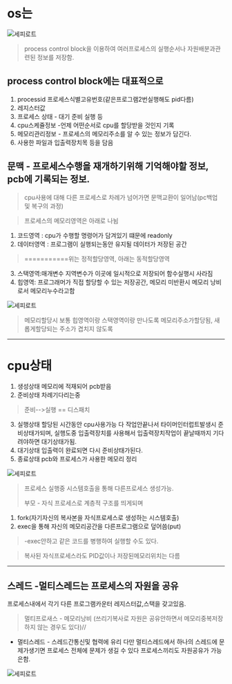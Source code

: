 # os는

![세피로트](https://cdn1.byjus.com/wp-content/uploads/2022/06/process-control-block.png)


> process control block을 이용하여 여러프로세스의 실행순서나 자원배분과관련된 정보를 저장함.


## process control block에는 대표적으로
1. processid 프로세스식별고유번호(같은프로그램2번실행해도 pid다름)
2. 레지스터값
3. 프로세스 상태 - 대기 준비 실행 등
4. cpu스케쥴정보 -언제 어떤순서로 cpu를 할당받을 것인지 기록
5. 메모리관리정보 - 프로세스의 메모리주소를 알 수 있는 정보가 담긴다.
6. 사용한 파일과 입출력장치목 등을 담음

## 문맥 - 프로세스수행을 재개하기위해 기억해야할 정보, pcb에 기록되는 정보.
> cpu사용에 대해 다른 프로세스로 차례가 넘어가면 문맥교환이 일어남(pc백업 및 복구의 과정)

>프로세스의 메모리영역은 아래로 나뉨
1. 코드영역 : cpu가 수행할 명령어가 담겨있기 떄문에 readonly
2. 데이터영역 : 프로그램이 실행되는동안 유지될 데이터가 저장된 공간
>===========위는 정적할당영역, 아래는 동적할당영역
3. 스택영역:매개변수 지역변수가 이곳에 일시적으로 저장되어 함수실행시 사라짐
4. 힙영역: 프로그래머가 직접 할당할 수 있는 저장공간, 메모리 미반환시 메모리 낭비로서 메모리누수라고함

![세피로트](https://encrypted-tbn0.gstatic.com/images?q=tbn:ANd9GcTXLVqAEq9GzMVct9ghKblfLBKO0ah9QlLB2w&usqp=CAU)

>메모리할당시 보통 힙영역이랑 스택영역이랑 만나도록 메모리주소가할당됨, 새롭게할당되는 주소가 겹치지 않도록

-----

# cpu상태
1. 생성상태 메모리에 적재되어 pcb받음
2. 준비상태 차례기다리는중
>준비-->실행 == 디스패치

3. 실행상태 할당된 시간동안 cpu사용가능 다 작업안끝나서 타이머인터럽트발생시 준비상태가되며, 실행도중 입출력장치를 사용해서 입출력장치작업이 끝날때까지 기다려야하면 대기상태가됨.
4. 대기상태 입출력이 완료되면 다시 준비상태가된다.
5. 종료상태 pcb와 프로세스가 사용한 메모리 정리

![세피로트](https://itwiki.kr/images/thumb/d/da/%ED%94%84%EB%A1%9C%EC%84%B8%EC%8A%A4_%EC%83%81%ED%83%9C%EC%A0%84%EC%9D%B4%EB%8F%84.png/800px-%ED%94%84%EB%A1%9C%EC%84%B8%EC%8A%A4_%EC%83%81%ED%83%9C%EC%A0%84%EC%9D%B4%EB%8F%84.png)

> 프로세스 실행중 시스템호출을 통해 다른프로세스 생성가능. 
> 
> 부모 - 자식 프로세스로 계층적 구조를 띄게되며

1. fork(자기자신의 복사본을 자식프로세스로 생성하는 시스템호출)
2. exec을 통해 자신의 메모리공간을 다른프로그램으로 덮어씀(put) 
>-exec안하고 같은 코드를 병행하여 실행할 수도 있다.

>복사된 자식프로세스라도 PID값이나 저장된메모리위치는 다름

-------



## 스레드 -멀티스레드는 프로세스의 자원을 공유
프로세스내에서 각기 다른 프로그램카운터 레지스터값,스택을 갖고있음.

> 멀티프로새스 - 메모리낭비 (쓰리기복사로 자원은 공유안하면서 메모리중복저장하지 않는 경우도 있다)//
*   멀티스레드 - 스레드간통신및 협력에 유리
다만 멀티스레드에서 하나의 스레드에 문제가생기면 프로세스 전체에 문제가 생길 수 있다
프로세스끼리도 자원공유가 가능은함.

![세피로트](https://afteracademy.com/images/what-is-a-thread-in-os-and-what-are-the-differences-between-a-process-and-a-thread-single-threaded-and-multiple-threaded-process-83d094ff508aaf5f.jpg)
